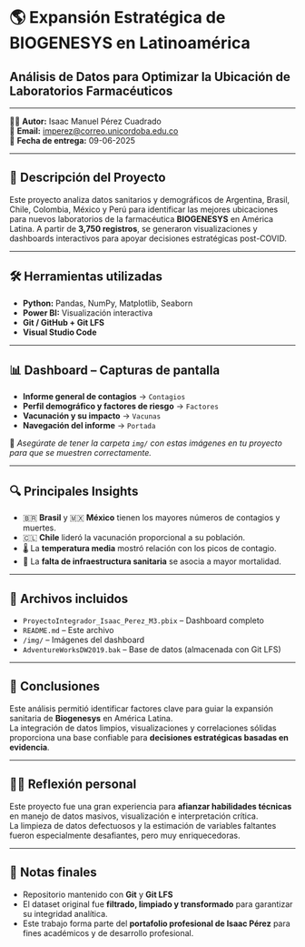 # 🌎 Expansión Estratégica de BIOGENESYS en Latinoamérica

## Análisis de Datos para Optimizar la Ubicación de Laboratorios Farmacéuticos

---

👨‍💻 **Autor:** Isaac Manuel Pérez Cuadrado  
📧 **Email:** imperez@correo.unicordoba.edu.co  
📅 **Fecha de entrega:** 09-06-2025  

---

## 📘 Descripción del Proyecto

Este proyecto analiza datos sanitarios y demográficos de Argentina, Brasil, Chile, Colombia, México y Perú para identificar las mejores ubicaciones para nuevos laboratorios de la farmacéutica **BIOGENESYS** en América Latina. A partir de **3,750 registros**, se generaron visualizaciones y dashboards interactivos para apoyar decisiones estratégicas post-COVID.

---

## 🛠️ Herramientas utilizadas

- **Python:** Pandas, NumPy, Matplotlib, Seaborn  
- **Power BI:** Visualización interactiva  
- **Git / GitHub + Git LFS**  
- **Visual Studio Code**

---

## 📊 Dashboard – Capturas de pantalla

- **Informe general de contagios** → `Contagios`
- **Perfil demográfico y factores de riesgo** → `Factores`
- **Vacunación y su impacto** → `Vacunas`
- **Navegación del informe** → `Portada`

📝 *Asegúrate de tener la carpeta `img/` con estas imágenes en tu proyecto para que se muestren correctamente.*

---

## 🔍 Principales Insights

- 🇧🇷 **Brasil** y 🇲🇽 **México** tienen los mayores números de contagios y muertes.
- 🇨🇱 **Chile** lideró la vacunación proporcional a su población.
- 🌡️ La **temperatura media** mostró relación con los picos de contagio.
- 🏥 La **falta de infraestructura sanitaria** se asocia a mayor mortalidad.

---

## 📁 Archivos incluidos

- `ProyectoIntegrador_Isaac_Perez_M3.pbix` – Dashboard completo
- `README.md` – Este archivo
- `/img/` – Imágenes del dashboard
- `AdventureWorksDW2019.bak` – Base de datos (almacenada con Git LFS)

---

## 📌 Conclusiones

Este análisis permitió identificar factores clave para guiar la expansión sanitaria de **Biogenesys** en América Latina.  
La integración de datos limpios, visualizaciones y correlaciones sólidas proporciona una base confiable para **decisiones estratégicas basadas en evidencia**.

---

## 🙋‍♂️ Reflexión personal

Este proyecto fue una gran experiencia para **afianzar habilidades técnicas** en manejo de datos masivos, visualización e interpretación crítica.  
La limpieza de datos defectuosos y la estimación de variables faltantes fueron especialmente desafiantes, pero muy enriquecedoras.

---

## 📎 Notas finales

- Repositorio mantenido con **Git** y **Git LFS**
- El dataset original fue **filtrado, limpiado y transformado** para garantizar su integridad analítica.
- Este trabajo forma parte del **portafolio profesional de Isaac Pérez** para fines académicos y de desarrollo profesional.

